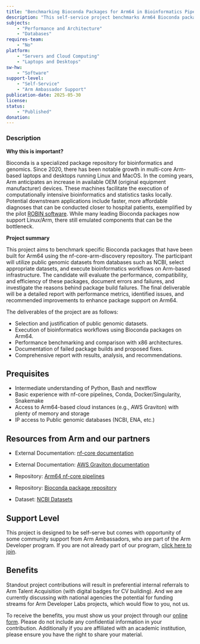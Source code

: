 ```yaml
---
title: "Benchmarking Bioconda Packages for Arm64 in Bioinformatics Pipelines"
description: "This self-service project benchmarks Arm64 Bioconda packages in real nf-core workflows—measuring performance, diagnosing build failures, and proposing fixes that accelerate truly native bioinformatics on the expanding fleet of Arm-powered machines."
subjects:
    - "Performance and Architecture"
    - "Databases"
requires-team:
    - "No"
platform:
    - "Servers and Cloud Computing"
    - "Laptops and Desktops"
sw-hw:
    - "Software"
support-level: 
    - "Self-Service"
    - "Arm Ambassador Support"
publication-date: 2025-05-30
license:
status:
    - "Published" 
donation: 
---
```



### Description

**Why this is important?**

Bioconda is a specialized package repository for bioinformatics and genomics. Since 2020, there has been notable growth in multi-core Arm-based laptops and desktops running Linux and MacOS. In the coming years, Arm anticipates an increase in available OEM (original equipment manufacturer) devices. These machines facilitate the execution of computationally intensive bioinformatics and statistics tasks locally. Potential downstream applications include faster, more affordable diagnoses that can be conducted closer to hospital patients, exemplified by the pilot [ROBIN software](https://www.nottingham.ac.uk/news/genetic-brain-tumour-diagnosis). While many leading Bioconda packages now support Linux/Arm, there still emulated components that can be the bottleneck. 

**Project summary**

This project aims to benchmark specific Bioconda packages that have been built for Arm64 using the nf-core-arm-discovery repository. The participant will utilize public genomic datasets from databases such as NCBI, select appropriate datasets, and execute bioinformatics workflows on Arm-based infrastructure. The candidate will evaluate the performance, compatibility, and efficiency of these packages, document errors and failures, and investigate the reasons behind package build failures. The final deliverable will be a detailed report with performance metrics, identified issues, and recommended improvements to enhance package support on Arm64.

The deliverables of the project are as follows:

- Selection and justification of public genomic datasets.
- Execution of bioinformatics workflows using Bioconda packages on Arm64.
- Performance benchmarking and comparison with x86 architectures.
- Documentation of failed package builds and proposed fixes.
- Comprehensive report with results, analysis, and recommendations.


## Prequisites

- Intermediate understanding of Python, Bash and nextflow
- Basic experience with nf-core pipelines, Conda, Docker/Singularity, Snakemake
- Access to Arm64-based cloud instances (e.g., AWS Graviton) with plenty of memory and storage
- IP access to Public genomic databases (NCBI, ENA, etc.)

## Resources from Arm and our partners

- External Documentation: [nf-core documentation](https://nf-co.re/docs/)

- External Documentation: [AWS Graviton documentation](https://aws.amazon.com/ec2/graviton/)

- Repository: [Arm64 nf-core pipelines](https://github.com/ewels/nf-core-arm-discovery/tree/main)

- Repository: [Bioconda package repository](https://bioconda.github.io/)

- Dataset: [NCBI Datasets](https://www.ncbi.nlm.nih.gov/datasets/)


## Support Level

This project is designed to be self-serve but comes with opportunity of some community support from Arm Ambassadors, who are part of the Arm Developer program. If you are not already part of our program, [click here to join](https://www.arm.com/resources/developer-program?#register).


## Benefits 

Standout project contributions will result in preferential internal referrals to Arm Talent Acquisition (with digital badges for CV building).  And we are currently discussing with national agencies the potential for funding streams for Arm Developer Labs projects, which would flow to you, not us.

To receive the benefits, you must show us your project through our [online form](https://forms.office.com/e/VZnJQLeRhD). Please do not include any confidential information in your contribution. Additionally if you are affiliated with an academic institution, please ensure you have the right to share your material.